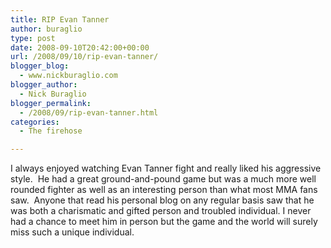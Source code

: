 ```yaml
---
title: RIP Evan Tanner
author: buraglio
type: post
date: 2008-09-10T20:42:00+00:00
url: /2008/09/10/rip-evan-tanner/
blogger_blog:
  - www.nickburaglio.com
blogger_author:
  - Nick Buraglio
blogger_permalink:
  - /2008/09/rip-evan-tanner.html
categories:
  - The firehose

---
```

I always enjoyed watching Evan Tanner fight and really liked his aggressive style.  He had a great ground-and-pound game but was a much more well rounded fighter as well as an interesting person than what most MMA fans saw.  Anyone that read his personal blog on any regular basis saw that he was both a charismatic and gifted person and troubled individual. I never had a chance to meet him in person but the game and the world will surely miss such a unique individual.